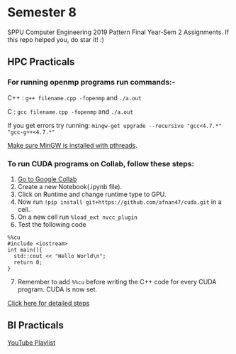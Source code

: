 # Semester 8
SPPU Computer Engineering 2019 Pattern Final Year-Sem 2 Assignments. If this repo helped you, do star it! :)

## HPC Practicals
### For running openmp programs run commands:- 
C++ : `g++ filename.cpp -fopenmp` and `./a.out`

C : `gcc filename.cpp -fopenmp` and `./a.out`

If you get errors try running: `mingw-get upgrade --recursive "gcc<4.7.*" "gcc-g++<4.7.*"`

[Make sure MinGW is installed with pthreads](https://stackoverflow.com/a/39256203).


### To run CUDA programs on Collab, follow these steps:
1. [Go to Google Collab](https://colab.research.google.com)
2. Create a new Notebook(.ipynb file).
3. Click on Runtime and change runtime type to GPU.
4. Now run `!pip install git+https://github.com/afnan47/cuda.git` in a cell.
5. On a new cell run `%load_ext nvcc_plugin`
6. Test the following code
```
%%cu
#include <iostream>
int main(){
  std::cout << "Hello World\n";
  return 0;
}
```

7. Remember to add `%%cu` before writing the C++ code for every CUDA program. CUDA is now set.

[Click here for detailed steps](https://www.geeksforgeeks.org/how-to-run-cuda-c-c-on-jupyter-notebook-in-google-colaboratory/)
## BI Practicals
[YouTube Playlist](https://youtube.com/playlist?list=PLf2Wj8X3RbBRy-zlDkrbMPuFbb6peTeTG)


